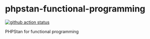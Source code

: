 # phpstan-functional-programming

[![github action status](https://github.com/Hexlet/phpstan-functional-programming/workflows/PHP%20CI/badge.svg)](https://github.com/Hexlet/phpstan-functional-programming/actions)

PHPStan for functional programming
